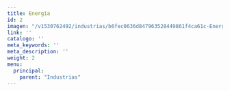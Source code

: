 ```yaml
---
title: Energía
id: 2
imagen: "/v1530762492/industrias/b6fec0636d847963528449861f4ca61c-Energy.jpg"
link: ''
catalogo: ''
meta_keywords: ''
meta_description: ''
weight: 2
menu:
  principal:
    parent: "Industrias"
---
```

